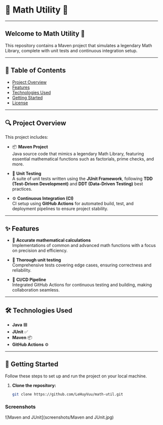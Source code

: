 # 🌟 **Math Utility** 🌟

---

## **Welcome to Math Utility** 🚀

This repository contains a Maven project that simulates a legendary Math Library, complete with unit tests and continuous integration setup.

---

## **📜 Table of Contents**
- [Project Overview](#project-overview)
- [Features](#features)
- [Technologies Used](#technologies-used)
- [Getting Started](#getting-started)
- [License](#license)

---

## **🔍 Project Overview**

This project includes:

- 📦 **Maven Project**  
  Java source code that mimics a legendary Math Library, featuring essential mathematical functions such as factorials, prime checks, and more.
  
- 🧪 **Unit Testing**  
  A suite of unit tests written using the **JUnit Framework**, following **TDD (Test-Driven Development)** and **DDT (Data-Driven Testing)** best practices.
  
- ⚙️ **Continuous Integration (CI)**  
  CI setup using **GitHub Actions** for automated build, test, and deployment pipelines to ensure project stability.

---

## **✨ Features**

- 🔢 **Accurate mathematical calculations**  
  Implementations of common and advanced math functions with a focus on precision and efficiency.
  
- 🧪 **Thorough unit testing**  
  Comprehensive tests covering edge cases, ensuring correctness and reliability.
  
- 🚀 **CI/CD Pipeline**  
  Integrated GitHub Actions for continuous testing and building, making collaboration seamless.

---

## **🛠️ Technologies Used**

- **Java** 🟦
- **JUnit** ✅
- **Maven** 📦
- **GitHub Actions** ⚙️

---

## **🚀 Getting Started**

Follow these steps to set up and run the project on your local machine.

1. **Clone the repository:**
   ```bash
   git clone https://github.com/LeHuyVuu/math-util.git
### Screenshots
![Maven and JUnit](screenshots/Maven and JUnit.jpg)

